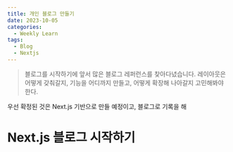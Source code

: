 ```yaml
---
title: 개인 블로그 만들기
date: 2023-10-05
categories:
  - Weekly Learn
tags:
  - Blog
  - Nextjs
---
```


> 블로그를 시작하기에 앞서 많은 블로그 레퍼런스를 찾아다녔습니다. 레이아웃은 어떻게 갖춰갈지, 기능을 어디까지 만들고, 어떻게 확장해 나아갈지 고민해봐야 한다.

우선 확정된 것은 Next.js 기반으로 만들 예정이고, 블로그로 기록을 해

# Next.js 블로그 시작하기
